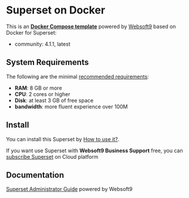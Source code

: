 # Superset on Docker  

This is an **[Docker Compose template](https://github.com/Websoft9/docker-library)** powered by [Websoft9](https://www.websoft9.com) based on Docker for Superset:


 - community:  4.1.1, latest


## System Requirements

The following are the minimal [recommended requirements](https://superset.apache.org/docs/installation/installing-superset-using-docker-compose):

* **RAM**: 8 GB or more
* **CPU**: 2 cores or higher
* **Disk**: at least 3 GB of free space
* **bandwidth**: more fluent experience over 100M  

## Install

You can install this Superset by [How to use it?](https://github.com/Websoft9/docker-library#how-to-use-it).   

If you want use Superset with **Websoft9 Business Support** free, you can [subscribe Superset](https://www.websoft9.com/apps) on Cloud platform

## Documentation

[Superset Administrator Guide](https://support.websoft9.com/docs/superset) powered by Websoft9